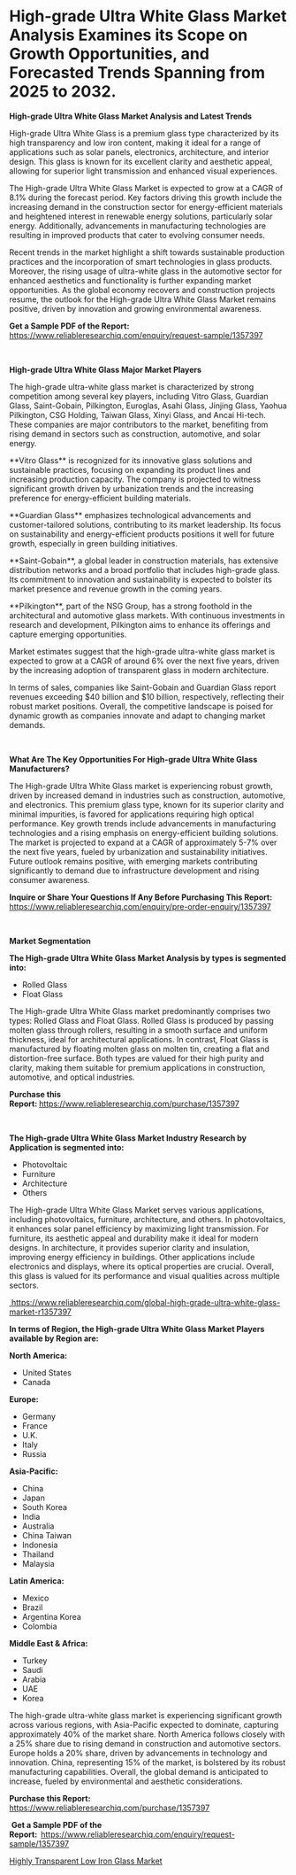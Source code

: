 <p><h1>High-grade Ultra White Glass Market Analysis Examines its Scope on Growth Opportunities, and Forecasted Trends Spanning from 2025 to 2032.</h1></p><p><strong>High-grade Ultra White Glass Market Analysis and Latest Trends</strong></p>
<p><p>High-grade Ultra White Glass is a premium glass type characterized by its high transparency and low iron content, making it ideal for a range of applications such as solar panels, electronics, architecture, and interior design. This glass is known for its excellent clarity and aesthetic appeal, allowing for superior light transmission and enhanced visual experiences.</p><p>The High-grade Ultra White Glass Market is expected to grow at a CAGR of 8.1% during the forecast period. Key factors driving this growth include the increasing demand in the construction sector for energy-efficient materials and heightened interest in renewable energy solutions, particularly solar energy. Additionally, advancements in manufacturing technologies are resulting in improved products that cater to evolving consumer needs.</p><p>Recent trends in the market highlight a shift towards sustainable production practices and the incorporation of smart technologies in glass products. Moreover, the rising usage of ultra-white glass in the automotive sector for enhanced aesthetics and functionality is further expanding market opportunities. As the global economy recovers and construction projects resume, the outlook for the High-grade Ultra White Glass Market remains positive, driven by innovation and growing environmental awareness.</p></p>
<p><strong>Get a Sample PDF of the Report:&nbsp;</strong> <a href="https://www.reliableresearchiq.com/enquiry/request-sample/1357397?utm_campaign=104&utm_medium=2&utm_source=Github&utm_content=ia&utm_term=01022025&utm_id=high-grade-ultra-white-glass">https://www.reliableresearchiq.com/enquiry/request-sample/1357397</a></p>
<p>&nbsp;</p>
<p><strong>High-grade Ultra White Glass Major Market Players</strong></p>
<p><p>The high-grade ultra-white glass market is characterized by strong competition among several key players, including Vitro Glass, Guardian Glass, Saint-Gobain, Pilkington, Euroglas, Asahi Glass, Jinjing Glass, Yaohua Pilkington, CSG Holding, Taiwan Glass, Xinyi Glass, and Ancai Hi-tech. These companies are major contributors to the market, benefiting from rising demand in sectors such as construction, automotive, and solar energy.</p><p>**Vitro Glass** is recognized for its innovative glass solutions and sustainable practices, focusing on expanding its product lines and increasing production capacity. The company is projected to witness significant growth driven by urbanization trends and the increasing preference for energy-efficient building materials.</p><p>**Guardian Glass** emphasizes technological advancements and customer-tailored solutions, contributing to its market leadership. Its focus on sustainability and energy-efficient products positions it well for future growth, especially in green building initiatives.</p><p>**Saint-Gobain**, a global leader in construction materials, has extensive distribution networks and a broad portfolio that includes high-grade glass. Its commitment to innovation and sustainability is expected to bolster its market presence and revenue growth in the coming years.</p><p>**Pilkington**, part of the NSG Group, has a strong foothold in the architectural and automotive glass markets. With continuous investments in research and development, Pilkington aims to enhance its offerings and capture emerging opportunities.</p><p>Market estimates suggest that the high-grade ultra-white glass market is expected to grow at a CAGR of around 6% over the next five years, driven by the increasing adoption of transparent glass in modern architecture.</p><p>In terms of sales, companies like Saint-Gobain and Guardian Glass report revenues exceeding $40 billion and $10 billion, respectively, reflecting their robust market positions. Overall, the competitive landscape is poised for dynamic growth as companies innovate and adapt to changing market demands.</p></p>
<p>&nbsp;</p>
<p><strong>What Are The Key Opportunities For High-grade Ultra White Glass Manufacturers?</strong></p>
<p><p>The High-grade Ultra White Glass market is experiencing robust growth, driven by increased demand in industries such as construction, automotive, and electronics. This premium glass type, known for its superior clarity and minimal impurities, is favored for applications requiring high optical performance. Key growth trends include advancements in manufacturing technologies and a rising emphasis on energy-efficient building solutions. The market is projected to expand at a CAGR of approximately 5-7% over the next five years, fueled by urbanization and sustainability initiatives. Future outlook remains positive, with emerging markets contributing significantly to demand due to infrastructure development and rising consumer awareness.</p></p>
<p><strong>Inquire or Share Your Questions If Any Before Purchasing This Report:</strong> <a href="https://www.reliableresearchiq.com/enquiry/pre-order-enquiry/1357397?utm_campaign=104&utm_medium=2&utm_source=Github&utm_content=ia&utm_term=01022025&utm_id=high-grade-ultra-white-glass">https://www.reliableresearchiq.com/enquiry/pre-order-enquiry/1357397</a></p>
<p>&nbsp;</p>
<p><strong>Market Segmentation</strong></p>
<p><strong>The High-grade Ultra White Glass Market Analysis by types is segmented into:</strong></p>
<p><ul><li>Rolled Glass</li><li>Float Glass</li></ul></p>
<p><p>The High-grade Ultra White Glass market predominantly comprises two types: Rolled Glass and Float Glass. Rolled Glass is produced by passing molten glass through rollers, resulting in a smooth surface and uniform thickness, ideal for architectural applications. In contrast, Float Glass is manufactured by floating molten glass on molten tin, creating a flat and distortion-free surface. Both types are valued for their high purity and clarity, making them suitable for premium applications in construction, automotive, and optical industries.</p></p>
<p><strong>Purchase this Report:&nbsp;</strong><a href="https://www.reliableresearchiq.com/purchase/1357397?utm_campaign=104&utm_medium=2&utm_source=Github&utm_content=ia&utm_term=01022025&utm_id=high-grade-ultra-white-glass">https://www.reliableresearchiq.com/purchase/1357397</a></p>
<p>&nbsp;</p>
<p><strong>The High-grade Ultra White Glass Market Industry Research by Application is segmented into:</strong></p>
<p><ul><li>Photovoltaic</li><li>Furniture</li><li>Architecture</li><li>Others</li></ul></p>
<p><p>The High-grade Ultra White Glass Market serves various applications, including photovoltaics, furniture, architecture, and others. In photovoltaics, it enhances solar panel efficiency by maximizing light transmission. For furniture, its aesthetic appeal and durability make it ideal for modern designs. In architecture, it provides superior clarity and insulation, improving energy efficiency in buildings. Other applications include electronics and displays, where its optical properties are crucial. Overall, this glass is valued for its performance and visual qualities across multiple sectors.</p></p>
<p><a href="https://www.reliableresearchiq.com/global-high-grade-ultra-white-glass-market-r1357397?utm_campaign=104&utm_medium=2&utm_source=Github&utm_content=ia&utm_term=01022025&utm_id=high-grade-ultra-white-glass">&nbsp;https://www.reliableresearchiq.com/global-high-grade-ultra-white-glass-market-r1357397</a></p>
<p><strong>In terms of Region, the High-grade Ultra White Glass Market Players available by Region are:</strong></p>
<p>
    <p> <strong> North America: </strong>
        <ul>
            <li>United States</li>
            <li>Canada</li>
        </ul>
        </p> 
    <p> <strong> Europe: </strong>
        <ul>
            <li>Germany</li>
            <li>France</li>
            <li>U.K.</li>
            <li>Italy</li>
            <li>Russia</li>
        </ul>
        </p> 
    <p> <strong> Asia-Pacific: </strong>
        <ul>
            <li>China</li>
            <li>Japan</li>
            <li>South Korea</li>
            <li>India</li>
            <li>Australia</li>
            <li>China Taiwan</li>
            <li>Indonesia</li>
            <li>Thailand</li>
            <li>Malaysia</li>
        </ul>
        </p> 
    <p> <strong> Latin America: </strong>
        <ul>
            <li>Mexico</li>
            <li>Brazil</li>
            <li>Argentina Korea</li>
            <li>Colombia</li>
        </ul>
        </p> 
    <p> <strong> Middle East & Africa: </strong>
        <ul>
            <li>Turkey</li>
            <li>Saudi</li>
            <li>Arabia</li>
            <li>UAE</li>
            <li>Korea</li>
        </ul>
    </p>
    </p>
<p><p>The high-grade ultra-white glass market is experiencing significant growth across various regions, with Asia-Pacific expected to dominate, capturing approximately 40% of the market share. North America follows closely with a 25% share due to rising demand in construction and automotive sectors. Europe holds a 20% share, driven by advancements in technology and innovation. China, representing 15% of the market, is bolstered by its robust manufacturing capabilities. Overall, the global demand is anticipated to increase, fueled by environmental and aesthetic considerations.</p></p>
<p><strong>Purchase this Report: </strong><a href="https://www.reliableresearchiq.com/purchase/1357397?utm_campaign=104&utm_medium=2&utm_source=Github&utm_content=ia&utm_term=01022025&utm_id=high-grade-ultra-white-glass">https://www.reliableresearchiq.com/purchase/1357397</a></p>
<p>&nbsp;<strong>Get a Sample PDF of the Report:&nbsp;&nbsp;</strong><a href="https://www.reliableresearchiq.com/enquiry/request-sample/1357397?utm_campaign=104&utm_medium=2&utm_source=Github&utm_content=ia&utm_term=01022025&utm_id=high-grade-ultra-white-glass">https://www.reliableresearchiq.com/enquiry/request-sample/1357397</a></p>
<p><strong></strong></p>
<p><p><a href="https://github.com/iceknahomi/Market-Research-Report-List-1/blob/main/highly-transparent-low-iron-glass-market.md?utm_campaign=104&utm_medium=2&utm_source=Github&utm_content=ia&utm_term=01022025&utm_id=high-grade-ultra-white-glass">Highly Transparent Low Iron Glass Market</a></p></p>